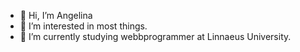 - 👋 Hi, I’m Angelina
- 👀 I’m interested in most things.
- 🌱 I’m currently studying webbprogrammer at Linnaeus University.
  

<!---
Lina-opsT/Lina-opsT is a ✨ special ✨ repository because its `README.md` (this file) appears on your GitHub profile.
You can click the Preview link to take a look at your changes.
--->

